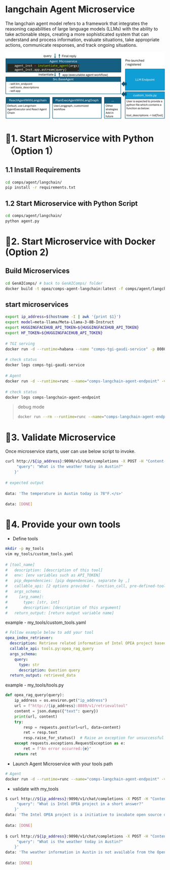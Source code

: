 # langchain Agent Microservice

The langchain agent model refers to a framework that integrates the reasoning capabilities of large language models (LLMs) with the ability to take actionable steps, creating a more sophisticated system that can understand and process information, evaluate situations, take appropriate actions, communicate responses, and track ongoing situations.

![Architecture Overview](agent_arch.jpg)

# 🚀1. Start Microservice with Python（Option 1）

## 1.1 Install Requirements

```bash
cd comps/agent/langchain/
pip install -r requirements.txt
```

## 1.2 Start Microservice with Python Script

```bash
cd comps/agent/langchain/
python agent.py
```

# 🚀2. Start Microservice with Docker (Option 2)

## Build Microservices

```bash
cd GenAIComps/ # back to GenAIComps/ folder
docker build -t opea/comps-agent-langchain:latest -f comps/agent/langchain/docker/Dockerfile .
```

## start microservices

```bash
export ip_address=$(hostname -I | awk '{print $1}')
export model=meta-llama/Meta-Llama-3-8B-Instruct
export HUGGINGFACEHUB_API_TOKEN=${HUGGINGFACEHUB_API_TOKEN}
export HF_TOKEN=${HUGGINGFACEHUB_API_TOKEN}

# TGI serving
docker run -d --runtime=habana --name "comps-tgi-gaudi-service" -p 8080:80 -v ./data:/data -e HF_TOKEN=$HF_TOKEN -e HABANA_VISIBLE_DEVICES=all -e OMPI_MCA_btl_vader_single_copy_mechanism=none --cap-add=sys_nice --ipc=host ghcr.io/huggingface/tgi-gaudi:latest --model-id $model

# check status
docker logs comps-tgi-gaudi-service

# Agent
docker run -d --runtime=runc --name="comps-langchain-agent-endpoint" -v $WORKPATH/comps/agent/langchain/tools:/home/user/comps/agent/langchain/tools -p 9090:9090 --ipc=host -e HUGGINGFACEHUB_API_TOKEN=${HUGGINGFACEHUB_API_TOKEN} -e model=${model} -e ip_address=${ip_address} -e strategy=react -e llm_endpoint_url=http://${ip_address}:8080 -e llm_engine=tgi -e recursive_limit=5 -e require_human_feedback=false -e tools=/home/user/comps/agent/langchain/tools/custom_tools.yaml opea/comps-agent-langchain:latest

# check status
docker logs comps-langchain-agent-endpoint
```

> debug mode
>
> ```bash
> docker run --rm --runtime=runc --name="comps-langchain-agent-endpoint" -v ./comps/agent/langchain/:/home/user/comps/agent/langchain/ -p 9090:9090 --ipc=host -e http_proxy=$http_proxy -e https_proxy=$https_proxy -e HUGGINGFACEHUB_API_TOKEN=${HUGGINGFACEHUB_API_TOKEN} --env-file ${agent_env} opea/comps-agent-langchain:latest
> ```

# 🚀3. Validate Microservice

Once microservice starts, user can use below script to invoke.

```bash
curl http://${ip_address}:9090/v1/chat/completions -X POST -H "Content-Type: application/json" -d '{
     "query": "What is the weather today in Austin?"
    }'

# expected output

data: 'The temperature in Austin today is 78°F.</s>'

data: [DONE]

```

# 🚀4. Provide your own tools

- Define tools

```bash
mkdir -p my_tools
vim my_tools/custom_tools.yaml

# [tool_name]
#   description: [description of this tool]
#   env: [env variables such as API_TOKEN]
#   pip_dependencies: [pip dependencies, separate by ,]
#   callable_api: [2 options provided - function_call, pre-defined-tools]
#   args_schema:
#     [arg_name]:
#       type: [str, int]
#       description: [description of this argument]
#   return_output: [return output variable name]
```

example - my_tools/custom_tools.yaml

```yaml
# Follow example below to add your tool
opea_index_retriever:
  description: Retrieve related information of Intel OPEA project based on input query.
  callable_api: tools.py:opea_rag_query
  args_schema:
    query:
      type: str
      description: Question query
  return_output: retrieved_data
```

example - my_tools/tools.py

```python
def opea_rag_query(query):
    ip_address = os.environ.get("ip_address")
    url = f"http://{ip_address}:8889/v1/retrievaltool"
    content = json.dumps({"text": query})
    print(url, content)
    try:
        resp = requests.post(url=url, data=content)
        ret = resp.text
        resp.raise_for_status()  # Raise an exception for unsuccessful HTTP status codes
    except requests.exceptions.RequestException as e:
        ret = f"An error occurred:{e}"
    return ret
```

- Launch Agent Microservice with your tools path

```bash
# Agent
docker run -d --runtime=runc --name="comps-langchain-agent-endpoint" -v my_tools:/home/user/comps/agent/langchain/tools -p 9090:9090 --ipc=host -e HUGGINGFACEHUB_API_TOKEN=${HUGGINGFACEHUB_API_TOKEN} -e model=${model} -e ip_address=${ip_address} -e strategy=react -e llm_endpoint_url=http://${ip_address}:8080 -e llm_engine=tgi -e recursive_limit=5 -e require_human_feedback=false -e tools=/home/user/comps/agent/langchain/tools/custom_tools.yaml opea/comps-agent-langchain:latest
```

- validate with my_tools

```bash
$ curl http://${ip_address}:9090/v1/chat/completions -X POST -H "Content-Type: application/json" -d '{
     "query": "What is Intel OPEA project in a short answer?"
    }'
data: 'The Intel OPEA project is a initiative to incubate open source development of trusted, scalable open infrastructure for developer innovation and harness the potential value of generative AI. - - - - Thought:  I now know the final answer. - - - - - - Thought: - - - -'

data: [DONE]

$ curl http://${ip_address}:9090/v1/chat/completions -X POST -H "Content-Type: application/json" -d '{
     "query": "What is the weather today in Austin?"
    }'
data: 'The weather information in Austin is not available from the Open Platform for Enterprise AI (OPEA). You may want to try checking another source such as a weather app or website. I apologize for not being able to find the information you were looking for. <|eot_id|>'

data: [DONE]
```
